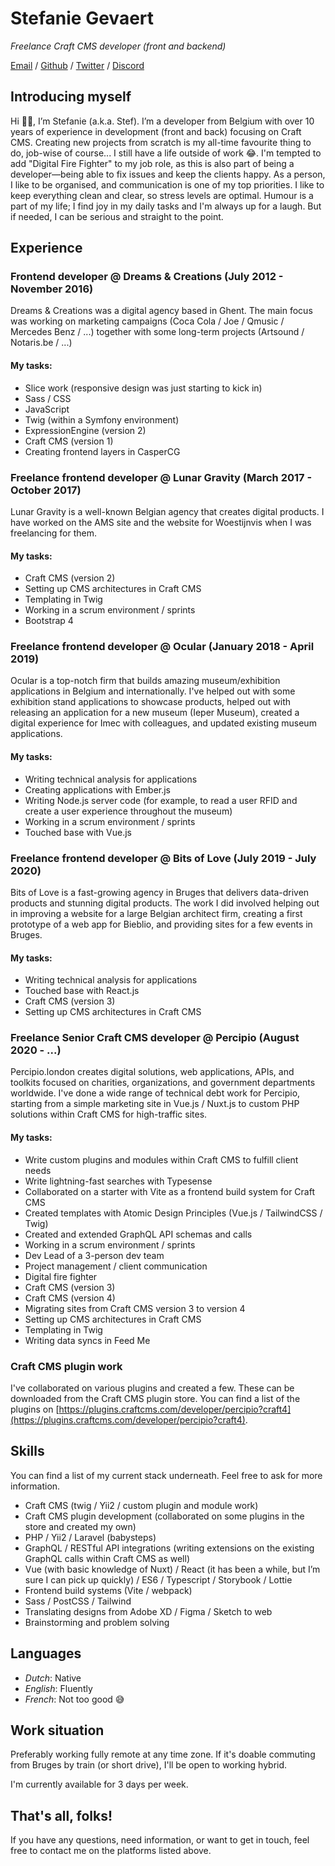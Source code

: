 # Stefanie Gevaert

*Freelance Craft CMS developer (front and backend)*

[Email](stefanie@koeketienedesign.be) / [Github](https://github.com/cookie10codes) / [Twitter](https://twitter.com/cookie10codes) / [Discord](@cookie10codes)

## Introducing myself
Hi 👋🏼, I’m Stefanie (a.k.a. Stef). I’m a developer from Belgium with over 10 years of experience in development (front and back) focusing on Craft CMS. Creating new projects from scratch is my all-time favourite thing to do, job-wise of course... I still have a life outside of work 😂. I'm tempted to add "Digital Fire Fighter" to my job role, as this is also part of being a developer—being able to fix issues and keep the clients happy. As a person, I like to be organised, and communication is one of my top priorities. I like to keep everything clean and clear, so stress levels are optimal. Humour is a part of my life; I find joy in my daily tasks and I'm always up for a laugh. But if needed, I can be serious and straight to the point.

## Experience
### Frontend developer @ Dreams & Creations (July 2012 - November 2016)
Dreams & Creations was a digital agency based in Ghent. The main focus was working on marketing campaigns (Coca Cola / Joe / Qmusic / Mercedes Benz / ...) together with some long-term projects (Artsound / Notaris.be / ...)

#### My tasks:
- Slice work (responsive design was just starting to kick in)
- Sass / CSS
- JavaScript
- Twig (within a Symfony environment)
- ExpressionEngine (version 2)
- Craft CMS (version 1)
- Creating frontend layers in CasperCG

### Freelance frontend developer @ Lunar Gravity (March 2017 - October 2017)
Lunar Gravity is a well-known Belgian agency that creates digital products. I have worked on the AMS site and the website for Woestijnvis when I was freelancing for them.

#### My tasks:
- Craft CMS (version 2)
- Setting up CMS architectures in Craft CMS
- Templating in Twig
- Working in a scrum environment / sprints
- Bootstrap 4

### Freelance frontend developer @ Ocular (January 2018 - April 2019)
Ocular is a top-notch firm that builds amazing museum/exhibition applications in Belgium and internationally. I've helped out with some exhibition stand applications to showcase products, helped out with releasing an application for a new museum (Ieper Museum), created a digital experience for Imec with colleagues, and updated existing museum applications.

#### My tasks:
- Writing technical analysis for applications
- Creating applications with Ember.js
- Writing Node.js server code (for example, to read a user RFID and create a user experience throughout the museum)
- Working in a scrum environment / sprints
- Touched base with Vue.js

### Freelance frontend developer @ Bits of Love (July 2019 - July 2020)
Bits of Love is a fast-growing agency in Bruges that delivers data-driven products and stunning digital products. The work I did involved helping out in improving a website for a large Belgian architect firm, creating a first prototype of a web app for Bieblio, and providing sites for a few events in Bruges.

#### My tasks:
- Writing technical analysis for applications
- Touched base with React.js
- Craft CMS (version 3)
- Setting up CMS architectures in Craft CMS

### Freelance Senior Craft CMS developer @ Percipio (August 2020 - ...)
Percipio.london creates digital solutions, web applications, APIs, and toolkits focused on charities, organizations, and government departments worldwide. I've done a wide range of technical debt work for Percipio, starting from a simple marketing site in Vue.js / Nuxt.js to custom PHP solutions within Craft CMS for high-traffic sites.

#### My tasks:
- Write custom plugins and modules within Craft CMS to fulfill client needs
- Write lightning-fast searches with Typesense
- Collaborated on a starter with Vite as a frontend build system for Craft CMS
- Created templates with Atomic Design Principles (Vue.js / TailwindCSS / Twig)
- Created and extended GraphQL API schemas and calls
- Working in a scrum environment / sprints
- Dev Lead of a 3-person dev team
- Project management / client communication
- Digital fire fighter
- Craft CMS (version 3)
- Craft CMS (version 4)
- Migrating sites from Craft CMS version 3 to version 4
- Setting up CMS architectures in Craft CMS
- Templating in Twig
- Writing data syncs in Feed Me

### Craft CMS plugin work
I've collaborated on various plugins and created a few. These can be downloaded from the Craft CMS plugin store. You can find a list of the plugins on [https://plugins.craftcms.com/developer/percipio?craft4](https://plugins.craftcms.com/developer/percipio?craft4).

## Skills
You can find a list of my current stack underneath. Feel free to ask for more information.

- Craft CMS (twig / Yii2 / custom plugin and module work)
- Craft CMS plugin development (collaborated on some plugins in the store and created my own)
- PHP / Yii2 / Laravel (babysteps)
- GraphQL / RESTful API integrations (writing extensions on the existing GraphQL calls within Craft CMS as well)
- Vue (with basic knowledge of Nuxt) / React (it has been a while, but I’m sure I can pick up quickly) / ES6 / Typescript / Storybook / Lottie
- Frontend build systems (Vite / webpack)
- Sass / PostCSS / Tailwind
- Translating designs from Adobe XD / Figma / Sketch to web
- Brainstorming and problem solving

## Languages
- _Dutch_: Native
- _English_: Fluently
- _French_: Not too good 😅

## Work situation
Preferably working fully remote at any time zone. If it's doable commuting from Bruges by train (or short drive), I'll be open to working hybrid.

I'm currently available for 3 days per week.

## That's all, folks!
If you have any questions, need information, or want to get in touch, feel free to contact me on the platforms listed above.
